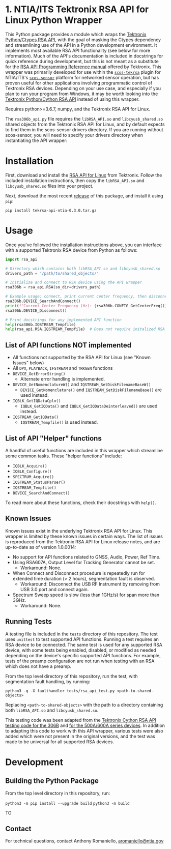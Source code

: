 # 1. NTIA/ITS Tektronix RSA API for Linux Python Wrapper

This Python package provides a module which wraps the [Tektronix Python/Ctypes RSA API](https://github.com/tektronix/RSA_API/tree/master/Python), with the goal of masking the Ctypes dependency and streamlining use of the API in a Python development environment. It implements most available RSA API functionality (see below for more information). Much of the API's documentation is included in docstrings for quick reference during development, but this is not meant as a substitute for the [RSA API Programming Reference manual](https://www.tek.com/spectrum-analyzer/rsa306-manual/rsa306-rsa306b-and-rsa500a-600a-0) offered by Tektronix. This wrapper was primarily developed for use within the [`scos-tekrsa`](https://github.com/ntia/scos-tekrsa) plugin for NTIA/ITS's [`scos-sensor`](https://github.com/ntia/scos-sensor) platform for networked sensor operation, but has proven useful for other applications involving programmatic control of Tektronix RSA devices. Depending on your use case, and especially if you plan to run your program from Windows, it may be worth looking into the [Tektronix Python/Cython RSA API](https://github.com/tektronix/RSA_API/tree/master/Python/Cython%20Version) instead of using this wrapper.

Requires python>=3.6.7, numpy, and the Tektronix RSA API for Linux.

The `rsa306b_api.py` file requires the `libRSA_API.so` and `libcyusb_shared.so` shared objects from the Tektronix RSA API for Linux, and by default expects to find them in the scos-sensor drivers directory. If you are running without scos-sensor, you will need to specify your drivers directory when instantiating the API wrapper:

# Installation

First, download and install the [RSA API for Linux](https://www.tek.com/spectrum-analyzer/rsa306-software/rsa-application-programming-interface--api-for-64bit-linux--v100014) from Tektronix. Follow the included installation instructions, then copy the `libRSA_API.so` and `libcyusb_shared.so` files into your project.

Next, download the most recent [release](https://github.com/NTIA/tekrsa-api-ntia/releases) of this package, and install it using `pip`:

```
pip install tekrsa-api-ntia-0.3.0.tar.gz
```

# Usage

Once you've followed the installation instructions above, you can interface with a supported Tektronix RSA device from Python as follows:

```python
import rsa_api

# Directory which contains both libRSA_API.so and libcyusb_shared.so
drivers_path = '/path/to/shared_objects/'

# Initialize and connect to RSA device using the API wrapper
rsa306b = rsa_api.RSA(so_dir=drivers_path)

# Example usage: connect, print current center frequency, then disconnect
rsa306b.DEVICE_SearchAndConnect()
print(f"Current Center Frequency (Hz): {rsa306b.CONFIG_GetCenterFreq()}")
rsa306b.DEVICE_Disconnect()

# Print docstrings for any implemented API function
help(rsa306b.IQSTREAM_Tempfile)
help(rsa_api.RSA.IQSTREAM_Tempfile)  # Does not require initalized RSA device
```

## List of API functions NOT implemented

- All functions not supported by the RSA API for Linux (see "Known Issues" below)
- All `DPX`, `PLAYBACK`, `IFSTREAM` and `TRKGEN` functions
- `DEVICE_GetErrorString()`
    - Alternate error handling is implemented.
- `DEVICE_GetNomenclatureW()` and `IQSTREAM_SetDiskFilenameBaseW()`
    - `DEVICE_GetNomenclature()` and `IQSTREAM_SetDiskFilenameBase()` are used instead.
- `IQBLK_GetIQDataCplx()`
    - `IQBLK_GetIQData()` and `IQBLK_GetIQDataDeinterleaved()` are used instead.
- `IQSTREAM_GetIQData()`
    - `IQSTREAM_Tempfile()` is used instead.

## List of API "Helper" functions
A handful of useful functions are included in this wrapper which streamline some common tasks. These "helper functions" include:

- `IQBLK_Acquire()`
- `IQBLK_Configure()`
- `SPECTRUM_Acquire()`
- `IQSTREAM_StatusParser()`
- `IQSTREAM_Tempfile()`
- `DEVICE_SearchAndConnect()`

To read more about these functions, check their docstrings with `help()`.

## Known Issues

Known issues exist in the underlying Tektronix RSA API for Linux. This wrapper is limited by these known issues in certain ways. The list of issues is reproduced from the Tektronix RSA API for Linux release notes, and are up-to-date as of version 1.0.0014:

- No support for API functions related to GNSS, Audio, Power, Ref Time.
- Using RSA607A, Output Level for Tracking Generator cannot be set.
	- Workaround: None.
- When Connect and Disconnect procedure is repeatedly run for extended time duration (> 2 hours), segmentation fault is observed.
	- Workaround: Disconnect the USB RF Instrument by removing from USB 3.0 port and connect again.
- Spectrum Sweep speed is slow (less than 1GHz/s) for span more than 3GHz.
	- Workaround: None.

## Running Tests

A testing file is included in the `tests` directory of this repository. The test uses `unittest` to test supported API functions. Running a test requires an RSA device to be connected. The same test is used for any supported RSA device, with some tests being enabled, disabled, or modified as needed depending on the device's specific supported API functions. For example, tests of the preamp configuration are not run when testing with an RSA which does not have a preamp.

From the top level directory of this repository, run the test, with segmentation fault handling, by running:

`python3 -q -X faulthandler tests/rsa_api_test.py <path-to-shared-objects>`

Replacing `<path-to-shared-objects>` with the path to a directory containing both `libRSA_API.so` and `libcyusb_shared.so`.

This testing code was been adapted from the [Tektronix Cython RSA API testing code for the 306B](https://github.com/tektronix/RSA_API/blob/master/Python/Cython%20Version/test_rsa306b.py) and [for the 500A/600A series devices](https://github.com/tektronix/RSA_API/blob/master/Python/Cython%20Version/test_rsa500-600.py). In addition to adapting this code to work with this API wrapper, various tests were also added which were not present in the original versions, and the test was made to be universal for all supported RSA devices.

# Development

## Building the Python Package

From the top level directory in this repository, run:

`python3 -m pip install --upgrade build`
`python3 -m build`

TO 

## Contact

For technical questions, contact Anthony Romaniello, aromaniello@ntia.gov